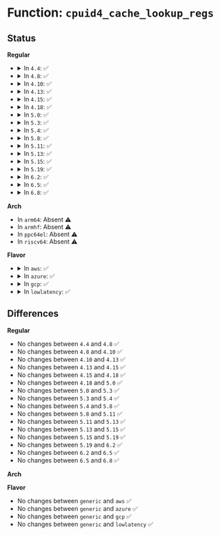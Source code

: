 # Function: <code>cpuid4_cache_lookup_regs</code>

## Status
<b>Regular</b>
<ul>
<li>
<details>
<summary>In <code>4.4</code>: ✅</summary>

```c
int cpuid4_cache_lookup_regs(int index, struct _cpuid4_info_regs *this_leaf);
```

**Collision:** Unique Static

**Inline:** No

**Transformation:** False

**Instances:**

```
In arch/x86/kernel/cpu/intel_cacheinfo.c (ffffffff8103ed70)
Location: arch/x86/kernel/cpu/intel_cacheinfo.c:586
Inline: False
Direct callers:
  - arch/x86/kernel/cpu/intel_cacheinfo.c:_populate_cache_leaves
  - arch/x86/kernel/cpu/intel_cacheinfo.c:init_intel_cacheinfo
```
**Symbols:**

```
ffffffff8103ed70-ffffffff8103f19f: cpuid4_cache_lookup_regs (STB_LOCAL)
```
</details>
</li>
<li>
<details>
<summary>In <code>4.8</code>: ✅</summary>

```c
int cpuid4_cache_lookup_regs(int index, struct _cpuid4_info_regs *this_leaf);
```

**Collision:** Unique Static

**Inline:** No

**Transformation:** False

**Instances:**

```
In arch/x86/kernel/cpu/intel_cacheinfo.c (ffffffff8103eba0)
Location: arch/x86/kernel/cpu/intel_cacheinfo.c:586
Inline: False
Direct callers:
  - arch/x86/kernel/cpu/intel_cacheinfo.c:_populate_cache_leaves
  - arch/x86/kernel/cpu/intel_cacheinfo.c:init_intel_cacheinfo
```
**Symbols:**

```
ffffffff8103eba0-ffffffff8103efcf: cpuid4_cache_lookup_regs (STB_LOCAL)
```
</details>
</li>
<li>
<details>
<summary>In <code>4.10</code>: ✅</summary>

```c
int cpuid4_cache_lookup_regs(int index, struct _cpuid4_info_regs *this_leaf);
```

**Collision:** Unique Static

**Inline:** No

**Transformation:** False

**Instances:**

```
In arch/x86/kernel/cpu/intel_cacheinfo.c (ffffffff8103e530)
Location: arch/x86/kernel/cpu/intel_cacheinfo.c:587
Inline: False
Direct callers:
  - arch/x86/kernel/cpu/intel_cacheinfo.c:_populate_cache_leaves
  - arch/x86/kernel/cpu/intel_cacheinfo.c:init_intel_cacheinfo
```
**Symbols:**

```
ffffffff8103e530-ffffffff8103e940: cpuid4_cache_lookup_regs (STB_LOCAL)
```
</details>
</li>
<li>
<details>
<summary>In <code>4.13</code>: ✅</summary>

```c
int cpuid4_cache_lookup_regs(int index, struct _cpuid4_info_regs *this_leaf);
```

**Collision:** Unique Static

**Inline:** No

**Transformation:** False

**Instances:**

```
In arch/x86/kernel/cpu/intel_cacheinfo.c (ffffffff8103c500)
Location: arch/x86/kernel/cpu/intel_cacheinfo.c:588
Inline: False
Direct callers:
  - arch/x86/kernel/cpu/intel_cacheinfo.c:_populate_cache_leaves
  - arch/x86/kernel/cpu/intel_cacheinfo.c:init_intel_cacheinfo
```
**Symbols:**

```
ffffffff8103c500-ffffffff8103c904: cpuid4_cache_lookup_regs (STB_LOCAL)
```
</details>
</li>
<li>
<details>
<summary>In <code>4.15</code>: ✅</summary>

```c
int cpuid4_cache_lookup_regs(int index, struct _cpuid4_info_regs *this_leaf);
```

**Collision:** Unique Static

**Inline:** No

**Transformation:** False

**Instances:**

```
In arch/x86/kernel/cpu/intel_cacheinfo.c (ffffffff8103f110)
Location: arch/x86/kernel/cpu/intel_cacheinfo.c:589
Inline: False
Direct callers:
  - arch/x86/kernel/cpu/intel_cacheinfo.c:_populate_cache_leaves
  - arch/x86/kernel/cpu/intel_cacheinfo.c:init_intel_cacheinfo
```
**Symbols:**

```
ffffffff8103f110-ffffffff8103f514: cpuid4_cache_lookup_regs (STB_LOCAL)
```
</details>
</li>
<li>
<details>
<summary>In <code>4.18</code>: ✅</summary>

```c
int cpuid4_cache_lookup_regs(int index, struct _cpuid4_info_regs *this_leaf);
```

**Collision:** Unique Static

**Inline:** No

**Transformation:** False

**Instances:**

```
In arch/x86/kernel/cpu/cacheinfo.c (ffffffff81040700)
Location: arch/x86/kernel/cpu/cacheinfo.c:591
Inline: False
Direct callers:
  - arch/x86/kernel/cpu/cacheinfo.c:_populate_cache_leaves
  - arch/x86/kernel/cpu/cacheinfo.c:init_intel_cacheinfo
```
**Symbols:**

```
ffffffff81040700-ffffffff81040b13: cpuid4_cache_lookup_regs (STB_LOCAL)
```
</details>
</li>
<li>
<details>
<summary>In <code>5.0</code>: ✅</summary>

```c
int cpuid4_cache_lookup_regs(int index, struct _cpuid4_info_regs *this_leaf);
```

**Collision:** Unique Static

**Inline:** No

**Transformation:** False

**Instances:**

```
In arch/x86/kernel/cpu/cacheinfo.c (ffffffff81041df0)
Location: arch/x86/kernel/cpu/cacheinfo.c:592
Inline: False
Direct callers:
  - arch/x86/kernel/cpu/cacheinfo.c:_populate_cache_leaves
  - arch/x86/kernel/cpu/cacheinfo.c:init_intel_cacheinfo
```
**Symbols:**

```
ffffffff81041df0-ffffffff8104213a: cpuid4_cache_lookup_regs (STB_LOCAL)
```
</details>
</li>
<li>
<details>
<summary>In <code>5.3</code>: ✅</summary>

```c
int cpuid4_cache_lookup_regs(int index, struct _cpuid4_info_regs *this_leaf);
```

**Collision:** Unique Static

**Inline:** No

**Transformation:** False

**Instances:**

```
In arch/x86/kernel/cpu/cacheinfo.c (ffffffff81044280)
Location: arch/x86/kernel/cpu/cacheinfo.c:593
Inline: False
Direct callers:
  - arch/x86/kernel/cpu/cacheinfo.c:__populate_cache_leaves
  - arch/x86/kernel/cpu/cacheinfo.c:init_intel_cacheinfo
```
**Symbols:**

```
ffffffff81044280-ffffffff810445af: cpuid4_cache_lookup_regs (STB_LOCAL)
```
</details>
</li>
<li>
<details>
<summary>In <code>5.4</code>: ✅</summary>

```c
int cpuid4_cache_lookup_regs(int index, struct _cpuid4_info_regs *this_leaf);
```

**Collision:** Unique Static

**Inline:** No

**Transformation:** False

**Instances:**

```
In arch/x86/kernel/cpu/cacheinfo.c (ffffffff810449d0)
Location: arch/x86/kernel/cpu/cacheinfo.c:593
Inline: False
Direct callers:
  - arch/x86/kernel/cpu/cacheinfo.c:__populate_cache_leaves
  - arch/x86/kernel/cpu/cacheinfo.c:init_intel_cacheinfo
```
**Symbols:**

```
ffffffff810449d0-ffffffff81044cff: cpuid4_cache_lookup_regs (STB_LOCAL)
```
</details>
</li>
<li>
<details>
<summary>In <code>5.8</code>: ✅</summary>

```c
int cpuid4_cache_lookup_regs(int index, struct _cpuid4_info_regs *this_leaf);
```

**Collision:** Unique Static

**Inline:** No

**Transformation:** False

**Instances:**

```
In arch/x86/kernel/cpu/cacheinfo.c (ffffffff81048cc0)
Location: arch/x86/kernel/cpu/cacheinfo.c:593
Inline: False
Direct callers:
  - arch/x86/kernel/cpu/cacheinfo.c:__populate_cache_leaves
  - arch/x86/kernel/cpu/cacheinfo.c:init_intel_cacheinfo
```
**Symbols:**

```
ffffffff81048cc0-ffffffff81048e38: cpuid4_cache_lookup_regs (STB_LOCAL)
```
</details>
</li>
<li>
<details>
<summary>In <code>5.11</code>: ✅</summary>

```c
int cpuid4_cache_lookup_regs(int index, struct _cpuid4_info_regs *this_leaf);
```

**Collision:** Unique Static

**Inline:** No

**Transformation:** False

**Instances:**

```
In arch/x86/kernel/cpu/cacheinfo.c (ffffffff810481b0)
Location: arch/x86/kernel/cpu/cacheinfo.c:593
Inline: False
Direct callers:
  - arch/x86/kernel/cpu/cacheinfo.c:__populate_cache_leaves
  - arch/x86/kernel/cpu/cacheinfo.c:init_intel_cacheinfo
```
**Symbols:**

```
ffffffff810481b0-ffffffff810482f9: cpuid4_cache_lookup_regs (STB_LOCAL)
```
</details>
</li>
<li>
<details>
<summary>In <code>5.13</code>: ✅</summary>

```c
int cpuid4_cache_lookup_regs(int index, struct _cpuid4_info_regs *this_leaf);
```

**Collision:** Unique Static

**Inline:** No

**Transformation:** False

**Instances:**

```
In arch/x86/kernel/cpu/cacheinfo.c (ffffffff81049970)
Location: arch/x86/kernel/cpu/cacheinfo.c:593
Inline: False
Direct callers:
  - arch/x86/kernel/cpu/cacheinfo.c:__populate_cache_leaves
  - arch/x86/kernel/cpu/cacheinfo.c:init_intel_cacheinfo
```
**Symbols:**

```
ffffffff81049970-ffffffff81049ab9: cpuid4_cache_lookup_regs (STB_LOCAL)
```
</details>
</li>
<li>
<details>
<summary>In <code>5.15</code>: ✅</summary>

```c
int cpuid4_cache_lookup_regs(int index, struct _cpuid4_info_regs *this_leaf);
```

**Collision:** Unique Static

**Inline:** No

**Transformation:** False

**Instances:**

```
In arch/x86/kernel/cpu/cacheinfo.c (ffffffff81050690)
Location: arch/x86/kernel/cpu/cacheinfo.c:593
Inline: False
Direct callers:
  - arch/x86/kernel/cpu/cacheinfo.c:populate_cache_leaves
  - arch/x86/kernel/cpu/cacheinfo.c:init_intel_cacheinfo
```
**Symbols:**

```
ffffffff81050690-ffffffff810507d9: cpuid4_cache_lookup_regs (STB_LOCAL)
```
</details>
</li>
<li>
<details>
<summary>In <code>5.19</code>: ✅</summary>

```c
int cpuid4_cache_lookup_regs(int index, struct _cpuid4_info_regs *this_leaf);
```

**Collision:** Unique Static

**Inline:** No

**Transformation:** False

**Instances:**

```
In arch/x86/kernel/cpu/cacheinfo.c (ffffffff8105bad0)
Location: arch/x86/kernel/cpu/cacheinfo.c:593
Inline: False
Direct callers:
  - arch/x86/kernel/cpu/cacheinfo.c:populate_cache_leaves
  - arch/x86/kernel/cpu/cacheinfo.c:init_intel_cacheinfo
```
**Symbols:**

```
ffffffff8105bad0-ffffffff8105bc3f: cpuid4_cache_lookup_regs (STB_LOCAL)
```
</details>
</li>
<li>
<details>
<summary>In <code>6.2</code>: ✅</summary>

```c
int cpuid4_cache_lookup_regs(int index, struct _cpuid4_info_regs *this_leaf);
```

**Collision:** Unique Static

**Inline:** No

**Transformation:** False

**Instances:**

```
In arch/x86/kernel/cpu/cacheinfo.c (ffffffff81069a70)
Location: arch/x86/kernel/cpu/cacheinfo.c:606
Inline: False
Direct callers:
  - arch/x86/kernel/cpu/cacheinfo.c:populate_cache_leaves
  - arch/x86/kernel/cpu/cacheinfo.c:init_intel_cacheinfo
```
**Symbols:**

```
ffffffff81069a70-ffffffff81069bdf: cpuid4_cache_lookup_regs (STB_LOCAL)
```
</details>
</li>
<li>
<details>
<summary>In <code>6.5</code>: ✅</summary>

```c
int cpuid4_cache_lookup_regs(int index, struct _cpuid4_info_regs *this_leaf);
```

**Collision:** Unique Static

**Inline:** No

**Transformation:** False

**Instances:**

```
In arch/x86/kernel/cpu/cacheinfo.c (ffffffff8106b390)
Location: arch/x86/kernel/cpu/cacheinfo.c:608
Inline: False
Direct callers:
  - arch/x86/kernel/cpu/cacheinfo.c:populate_cache_leaves
  - arch/x86/kernel/cpu/cacheinfo.c:init_intel_cacheinfo
```
**Symbols:**

```
ffffffff8106b390-ffffffff8106b4ff: cpuid4_cache_lookup_regs (STB_LOCAL)
```
</details>
</li>
<li>
<details>
<summary>In <code>6.8</code>: ✅</summary>

```c
int cpuid4_cache_lookup_regs(int index, struct _cpuid4_info_regs *this_leaf);
```

**Collision:** Unique Static

**Inline:** No

**Transformation:** False

**Instances:**

```
In arch/x86/kernel/cpu/cacheinfo.c (ffffffff81072860)
Location: arch/x86/kernel/cpu/cacheinfo.c:617
Inline: False
Direct callers:
  - arch/x86/kernel/cpu/cacheinfo.c:populate_cache_leaves
  - arch/x86/kernel/cpu/cacheinfo.c:init_intel_cacheinfo
```
**Symbols:**

```
ffffffff81072860-ffffffff810729cf: cpuid4_cache_lookup_regs (STB_LOCAL)
```
</details>
</li>
</ul>
<b>Arch</b>
<ul>
<li>
In <code>arm64</code>: Absent ⚠️
</li>
<li>
In <code>armhf</code>: Absent ⚠️
</li>
<li>
In <code>ppc64el</code>: Absent ⚠️
</li>
<li>
In <code>riscv64</code>: Absent ⚠️
</li>
</ul>
<b>Flavor</b>
<ul>
<li>
<details>
<summary>In <code>aws</code>: ✅</summary>

```c
int cpuid4_cache_lookup_regs(int index, struct _cpuid4_info_regs *this_leaf);
```

**Collision:** Unique Static

**Inline:** No

**Transformation:** False

**Instances:**

```
In arch/x86/kernel/cpu/cacheinfo.c (ffffffff81044b50)
Location: arch/x86/kernel/cpu/cacheinfo.c:593
Inline: False
Direct callers:
  - arch/x86/kernel/cpu/cacheinfo.c:__populate_cache_leaves
  - arch/x86/kernel/cpu/cacheinfo.c:init_intel_cacheinfo
```
**Symbols:**

```
ffffffff81044b50-ffffffff81044e7f: cpuid4_cache_lookup_regs (STB_LOCAL)
```
</details>
</li>
<li>
<details>
<summary>In <code>azure</code>: ✅</summary>

```c
int cpuid4_cache_lookup_regs(int index, struct _cpuid4_info_regs *this_leaf);
```

**Collision:** Unique Static

**Inline:** No

**Transformation:** False

**Instances:**

```
In arch/x86/kernel/cpu/cacheinfo.c (ffffffff810340d0)
Location: arch/x86/kernel/cpu/cacheinfo.c:593
Inline: False
Direct callers:
  - arch/x86/kernel/cpu/cacheinfo.c:__populate_cache_leaves
  - arch/x86/kernel/cpu/cacheinfo.c:init_intel_cacheinfo
```
**Symbols:**

```
ffffffff810340d0-ffffffff81034383: cpuid4_cache_lookup_regs (STB_LOCAL)
```
</details>
</li>
<li>
<details>
<summary>In <code>gcp</code>: ✅</summary>

```c
int cpuid4_cache_lookup_regs(int index, struct _cpuid4_info_regs *this_leaf);
```

**Collision:** Unique Static

**Inline:** No

**Transformation:** False

**Instances:**

```
In arch/x86/kernel/cpu/cacheinfo.c (ffffffff81044990)
Location: arch/x86/kernel/cpu/cacheinfo.c:593
Inline: False
Direct callers:
  - arch/x86/kernel/cpu/cacheinfo.c:__populate_cache_leaves
  - arch/x86/kernel/cpu/cacheinfo.c:init_intel_cacheinfo
```
**Symbols:**

```
ffffffff81044990-ffffffff81044cbf: cpuid4_cache_lookup_regs (STB_LOCAL)
```
</details>
</li>
<li>
<details>
<summary>In <code>lowlatency</code>: ✅</summary>

```c
int cpuid4_cache_lookup_regs(int index, struct _cpuid4_info_regs *this_leaf);
```

**Collision:** Unique Static

**Inline:** No

**Transformation:** False

**Instances:**

```
In arch/x86/kernel/cpu/cacheinfo.c (ffffffff81045d90)
Location: arch/x86/kernel/cpu/cacheinfo.c:593
Inline: False
Direct callers:
  - arch/x86/kernel/cpu/cacheinfo.c:__populate_cache_leaves
  - arch/x86/kernel/cpu/cacheinfo.c:init_intel_cacheinfo
```
**Symbols:**

```
ffffffff81045d90-ffffffff810460bf: cpuid4_cache_lookup_regs (STB_LOCAL)
```
</details>
</li>
</ul>

## Differences
<b>Regular</b>
<ul>
<li>
No changes between <code>4.4</code> and <code>4.8</code> ✅
</li>
<li>
No changes between <code>4.8</code> and <code>4.10</code> ✅
</li>
<li>
No changes between <code>4.10</code> and <code>4.13</code> ✅
</li>
<li>
No changes between <code>4.13</code> and <code>4.15</code> ✅
</li>
<li>
No changes between <code>4.15</code> and <code>4.18</code> ✅
</li>
<li>
No changes between <code>4.18</code> and <code>5.0</code> ✅
</li>
<li>
No changes between <code>5.0</code> and <code>5.3</code> ✅
</li>
<li>
No changes between <code>5.3</code> and <code>5.4</code> ✅
</li>
<li>
No changes between <code>5.4</code> and <code>5.8</code> ✅
</li>
<li>
No changes between <code>5.8</code> and <code>5.11</code> ✅
</li>
<li>
No changes between <code>5.11</code> and <code>5.13</code> ✅
</li>
<li>
No changes between <code>5.13</code> and <code>5.15</code> ✅
</li>
<li>
No changes between <code>5.15</code> and <code>5.19</code> ✅
</li>
<li>
No changes between <code>5.19</code> and <code>6.2</code> ✅
</li>
<li>
No changes between <code>6.2</code> and <code>6.5</code> ✅
</li>
<li>
No changes between <code>6.5</code> and <code>6.8</code> ✅
</li>
</ul>
<b>Arch</b>
<ul>
</ul>
<b>Flavor</b>
<ul>
<li>
No changes between <code>generic</code> and <code>aws</code> ✅
</li>
<li>
No changes between <code>generic</code> and <code>azure</code> ✅
</li>
<li>
No changes between <code>generic</code> and <code>gcp</code> ✅
</li>
<li>
No changes between <code>generic</code> and <code>lowlatency</code> ✅
</li>
</ul>
